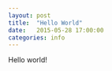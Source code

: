 ```yaml
---
layout: post
title:  "Hello World"
date:   2015-05-28 17:00:00
categories: info
---
```


Hello world!
